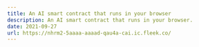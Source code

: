 ```yaml
---
title: An AI smart contract that runs in your browser
description: An AI smart contract that runs in your browser.
date: 2021-09-27
url: https://nhrm2-5aaaa-aaaad-qau4a-cai.ic.fleek.co/
---
```

